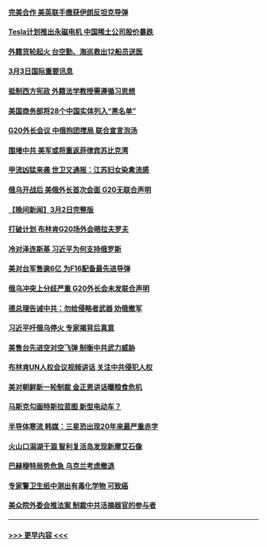 #### [完美合作 美英联手缴获伊朗反坦克导弹](../pages/prog202/a103661299.md?t=03032143) 
#### [Tesla计划推出永磁电机 中国稀土公司股价暴跌](../pages/prog202/a103661296.md?t=03032143) 
#### [外籍货轮起火 台空勤、海巡救出12船员送医](../pages/prog202/a103661306.md?t=03032143) 
#### [3月3日国际重要讯息](../pages/prog202/a103661304.md?t=03032143) 
#### [抵制西方宪政 外籍法学教授需遵循习思想](../pages/prog202/a103661293.md?t=03032143) 
#### [美国商务部将28个中国实体列入“黑名单”](../pages/prog202/a103661270.md?t=03032143) 
#### [G20外长会议 中俄抱团搅局 联合宣言泡汤](../pages/prog202/a103661173.md?t=03032143) 
#### [围堵中共 美军或将重返菲律宾苏比克湾](../pages/prog202/a103661152.md?t=03032143) 
#### [甲流凶猛来袭 世卫又通报：江苏妇女染禽流感](../pages/prog202/a103661158.md?t=03032143) 
#### [俄乌开战后 美俄外长首次会面 G20无联合声明](../pages/prog202/a103661150.md?t=03032143) 
#### [【晚间新闻】3月2日完整版](../pages/prog202/a103661140.md?t=03032143) 
#### [打破计划 布林肯G20场外会晤拉夫罗夫](../pages/prog202/a103661080.md?t=03032143) 
#### [冷对泽连斯基 习近平为何支持俄罗斯](../pages/prog202/a103661082.md?t=03032143) 
#### [美对台军售逾6亿 为F16配备最先进导弹](../pages/prog202/a103661083.md?t=03032143) 
#### [俄乌冲突上分歧严重 G20外长会未发联合声明](../pages/prog202/a103661079.md?t=03032143) 
#### [德总理告诫中共：勿给侵略者武器 劝俄撤军](../pages/prog202/a103661081.md?t=03032143) 
#### [习近平吁俄乌停火 专家揭背后真意](../pages/prog202/a103660587.md?t=03032143) 
#### [美售台先进空对空飞弹 制衡中共武力威胁](../pages/prog202/a103660831.md?t=03032143) 
#### [布林肯UN人权会议视频讲话 关注中共侵犯人权](../pages/prog202/a103660832.md?t=03032143) 
#### [美对朝鲜新一轮制裁  金正恩讲话曝粮食危机](../pages/prog202/a103660834.md?t=03032143) 
#### [马斯克勾画特斯拉蓝图 新型电动车？](../pages/prog202/a103660835.md?t=03032143) 
#### [半导体寒流 韩媒：三星恐出现20年来最严重赤字](../pages/prog202/a103660687.md?t=03032143) 
#### [火山口潟湖干涸 智利复活岛发现新摩艾石像](../pages/prog202/a103660637.md?t=03032143) 
#### [巴赫穆特局势危急 乌克兰考虑撤退](../pages/prog202/a103660611.md?t=03032143) 
#### [专家警卫生纸中测出有毒化学物 可致癌](../pages/prog202/a103660618.md?t=03032143) 
#### [美众院外委会推法案 制裁中共活摘器官的参与者](../pages/prog202/a103660621.md?t=03032143) 

----
#### [ >>> 更早内容 <<< ](../indexes/prog202-earlier.md)
